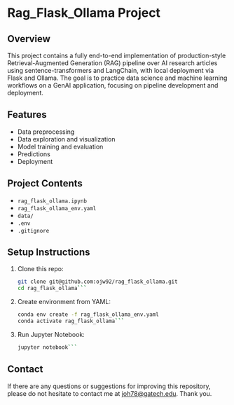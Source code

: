 # Rag_Flask_Ollama Project

## Overview
This project contains a fully end-to-end implementation of production-style Retrieval-Augmented
Generation (RAG) pipeline over AI research articles using sentence-transformers and LangChain,
with local deployment via Flask and Ollama. The goal is to practice data science and machine
learning workflows on a GenAI application, focusing on pipeline development and deployment.

## Features
- Data preprocessing
- Data exploration and visualization
- Model training and evaluation
- Predictions
- Deployment

## Project Contents
- `rag_flask_ollama.ipynb`
- `rag_flask_ollama_env.yaml`
- `data/`
- `.env`
- `.gitignore`

## Setup Instructions
1. Clone this repo:
    ```bash
    git clone git@github.com:ojw92/rag_flask_ollama.git
    cd rag_flask_ollama```
2. Create environment from YAML:
    ```bash
    conda env create -f rag_flask_ollama_env.yaml
    conda activate rag_flask_ollama```
3. Run Jupyter Notebook:
    ```bash
    jupyter notebook```

## Contact
If there are any questions or suggestions for improving this repository, please do not hesitate to contact me at joh78@gatech.edu.
Thank you.